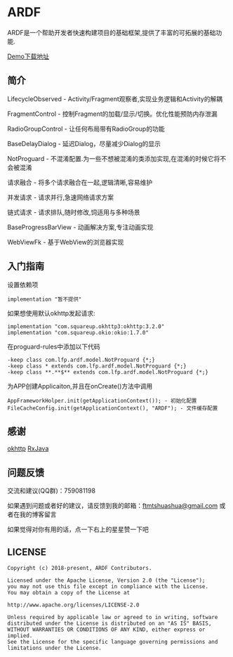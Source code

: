 # ARDF

ARDF是一个帮助开发者快速构建项目的基础框架,提供了丰富的可拓展的基础功能.

[Demo下载地址](https://fir.im/l7b4)

**简介**
--------
LifecycleObserved - Activity/Fragment观察者,实现业务逻辑和Activity的解耦

FragmentControl - 控制Fragment的加载/显示/切换。优化性能预防内存泄漏

RadioGroupControl - 让任何布局带有RadioGroup的功能

BaseDelayDialog - 延迟Dialog，尽量减少Dialog的显示

NotProguard - 不混淆配置.为一些不想被混淆的类添加实现,在混淆的时候它将不会被混淆

请求融合 - 将多个请求融合在一起,逻辑清晰,容易维护

并发请求 - 请求并行,急速网络请求方案

链式请求 - 请求排队,随时修改,饲适用与多种场景

BaseProgressBarView - 动画解决方案,专注动画实现

WebViewFk - 基于WebView的浏览器实现

**入门指南**
--------
设置依赖项
```
implementation "暂不提供"
```
如果想使用默认okhttp发起请求:
```
implementation "com.squareup.okhttp3:okhttp:3.2.0"
implementation "com.squareup.okio:okio:1.7.0"
```

在proguard-rules中添加以下代码
```
-keep class com.lfp.ardf.model.NotProguard {*;}
-keep class * extends com.lfp.ardf.model.NotProguard {*;}
-keep class **.**$** extends com.lfp.ardf.model.NotProguard {*;}
```

为APP创建Applicaiton,并且在onCreate()方法中调用
```
AppFrameworkHolper.init(getApplicationContext()); - 初始化配置
FileCacheConfig.init(getApplicationContext(), "ARDF"); - 文件缓存配置
```

**感谢**
--------
[okhttp](https://github.com/square/okhttp)
[RxJava](https://github.com/ReactiveX/RxJava)

**问题反馈**
--------
交流和建议(QQ群)：759081198

如果遇到问题或者好的建议，请反馈到我的邮箱：ftmtshuashua@gmail.com 或者在我的博客留言

如果觉得对你有用的话，点一下右上的星星赞一下吧

**LICENSE**
--------
```
Copyright (c) 2018-present, ARDF Contributors.

Licensed under the Apache License, Version 2.0 (the "License");
you may not use this file except in compliance with the License.
You may obtain a copy of the License at

http://www.apache.org/licenses/LICENSE-2.0

Unless required by applicable law or agreed to in writing, software
distributed under the License is distributed on an "AS IS" BASIS,
WITHOUT WARRANTIES OR CONDITIONS OF ANY KIND, either express or implied.
See the License for the specific language governing permissions and
limitations under the License.
```
